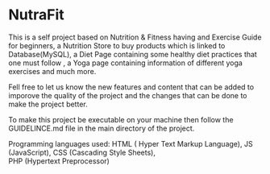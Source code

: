 # NutraFit

This is a self project based on Nutrition & Fitness having and Exercise Guide for beginners, a  Nutrition Store to buy products which is linked to Database(MySQL), a Diet Page containing some healthy diet practices that one must follow , a Yoga page containing information of different yoga exercises and much more. 

Fell free to let us know the new features and content that can be added to imporove the quality of the project and the changes that can be done to make the project better.
                                                                                                                                                                                                                    
To make this project be executable on your machine then follow the GUIDELINCE.md file in the main directory of the project.

Programming languages used:
HTML ( Hyper Text Markup Language), 
JS   (JavaScript), 
CSS  (Cascading Style Sheets),   
PHP  (Hypertext Preprocessor)
